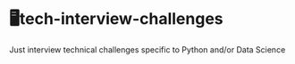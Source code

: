 # 🖥tech-interview-challenges
Just interview technical challenges specific to Python and/or Data Science
